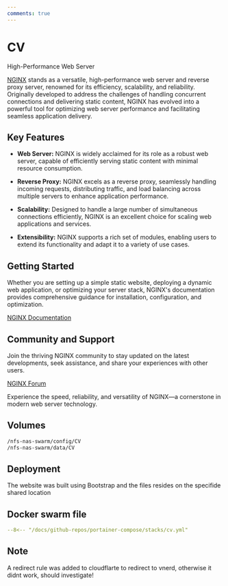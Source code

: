 ```yaml
---
comments: true
---
```


# CV

High-Performance Web Server

[NGINX](https://nginx.org/) stands as a versatile, high-performance web server and reverse proxy server, renowned for its efficiency, scalability, and reliability. Originally developed to address the challenges of handling concurrent connections and delivering static content, NGINX has evolved into a powerful tool for optimizing web server performance and facilitating seamless application delivery.

## Key Features

- **Web Server:** NGINX is widely acclaimed for its role as a robust web server, capable of efficiently serving static content with minimal resource consumption.

- **Reverse Proxy:** NGINX excels as a reverse proxy, seamlessly handling incoming requests, distributing traffic, and load balancing across multiple servers to enhance application performance.

- **Scalability:** Designed to handle a large number of simultaneous connections efficiently, NGINX is an excellent choice for scaling web applications and services.

- **Extensibility:** NGINX supports a rich set of modules, enabling users to extend its functionality and adapt it to a variety of use cases.

## Getting Started

Whether you are setting up a simple static website, deploying a dynamic web application, or optimizing your server stack, NGINX's documentation provides comprehensive guidance for installation, configuration, and optimization.

[NGINX Documentation](https://nginx.org/en/docs/)

## Community and Support

Join the thriving NGINX community to stay updated on the latest developments, seek assistance, and share your experiences with other users.

[NGINX Forum](https://forum.nginx.org/)

Experience the speed, reliability, and versatility of NGINX—a cornerstone in modern web server technology.

## Volumes
```bash
/nfs-nas-swarm/config/CV
/nfs-nas-swarm/data/CV
```

## Deployment
The website was built using Bootstrap and the files resides on the specifide shared location

## Docker swarm file
``` yaml linenums="1" 
--8<-- "/docs/github-repos/portainer-compose/stacks/cv.yml"
```

## Note
A redirect rule was added to cloudflarte to redirect to vnerd, otherwise it didnt work, should investigate!
